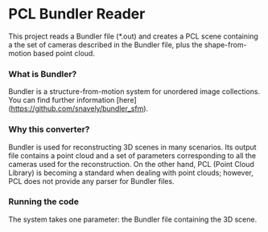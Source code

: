 # PCL Bundler Reader

This project reads a Bundler file (*.out) and creates a PCL scene containing a the set of cameras described in the Bundler file, plus the shape-from-motion based point cloud.

### What is Bundler?

Bundler is a structure-from-motion system for unordered image collections. You can find further information [here] (https://github.com/snavely/bundler_sfm).


### Why this converter?

Bundler is used for reconstructing 3D scenes in many scenarios. Its output file contains a point cloud and a set of parameters corresponding to all the cameras used for the reconstruction. On the other hand, PCL (Point Cloud Library) is becoming a standard when dealing with point clouds; however, PCL does not provide any parser for Bundler files.

### Running the code

The system takes one parameter: the Bundler file containing the 3D scene.

 
